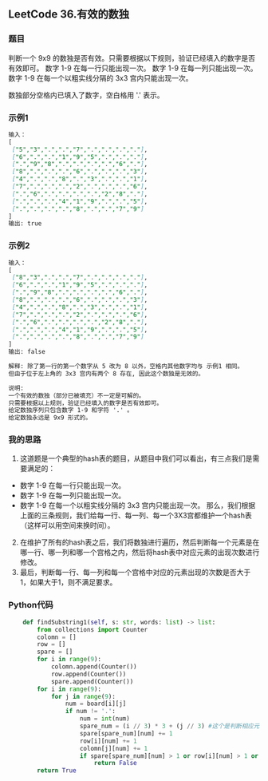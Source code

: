 ## LeetCode 36.有效的数独
### 题目
判断一个 9x9 的数独是否有效。只需要根据以下规则，验证已经填入的数字是否有效即可。
数字 1-9 在每一行只能出现一次。
数字 1-9 在每一列只能出现一次。
数字 1-9 在每一个以粗实线分隔的 3x3 宫内只能出现一次。

数独部分空格内已填入了数字，空白格用 '.' 表示。

### 示例1
```markdown
输入：
[
 ["5","3",".",".","7",".",".",".","."],
 ["6",".",".","1","9","5",".",".","."],
 [".","9","8",".",".",".",".","6","."],
 ["8",".",".",".","6",".",".",".","3"],
 ["4",".",".","8",".","3",".",".","1"],
 ["7",".",".",".","2",".",".",".","6"],
 [".","6",".",".",".",".","2","8","."],
 [".",".",".","4","1","9",".",".","5"],
 [".",".",".",".","8",".",".","7","9"]
]
输出: true
```
### 示例2
```markdown
输入：
[
 ["8","3",".",".","7",".",".",".","."],
 ["6",".",".","1","9","5",".",".","."],
 [".","9","8",".",".",".",".","6","."],
 ["8",".",".",".","6",".",".",".","3"],
 ["4",".",".","8",".","3",".",".","1"],
 ["7",".",".",".","2",".",".",".","6"],
 [".","6",".",".",".",".","2","8","."],
 [".",".",".","4","1","9",".",".","5"],
 [".",".",".",".","8",".",".","7","9"]
]
输出: false

解释: 除了第一行的第一个数字从 5 改为 8 以外，空格内其他数字均与 示例1 相同。
但由于位于左上角的 3x3 宫内有两个 8 存在, 因此这个数独是无效的。
```
```markdown
说明:
一个有效的数独（部分已被填充）不一定是可解的。
只需要根据以上规则，验证已经填入的数字是否有效即可。
给定数独序列只包含数字 1-9 和字符 '.' 。
给定数独永远是 9x9 形式的。
```
### 我的思路
1. 这道题是一个典型的hash表的题目，从题目中我们可以看出，有三点我们是需要满足的：
  * 数字 1-9 在每一行只能出现一次。
  * 数字 1-9 在每一列只能出现一次。
  * 数字 1-9 在每一个以粗实线分隔的 3x3 宫内只能出现一次。
那么，我们根据上面的三条规则，我们给每一行、每一列、每一个3X3宫都维护一个hash表（这样可以用空间来换时间）。
2. 在维护了所有的hash表之后，我们将数独进行遍历，然后判断每一个元素是在哪一行、哪一列和哪一个宫格之内，然后将hash表中对应元素的出现次数进行修改。
3. 最后，判断每一行、每一列和每一个宫格中对应的元素出现的次数是否大于1，如果大于1，则不满足要求。

### Python代码
```python
    def findSubstring1(self, s: str, words: list) -> list:
        from collections import Counter
        colomn = []
        row = []
        spare = []
        for i in range(9):
            colomn.append(Counter())
            row.append(Counter())
            spare.append(Counter())
        for i in range(9):
            for j in range(9):
                num = board[i][j]
                if num != '.':
                    num = int(num)
                    spare_num = (i // 3) * 3 + (j // 3) #这个是判断相应元素在哪个宫格之中的方法
                    spare[spare_num][num] += 1
                    row[i][num] += 1
                    colomn[j][num] += 1
                    if spare[spare_num][num] > 1 or row[i][num] > 1 or colomn[j][num] > 1:
                        return False
        return True
```

